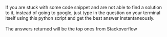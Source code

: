 If you are stuck with some code snippet and are not able to find a solution to it, instead of going to google, just type in the question on your terminal itself using this python script and get the best answer instantaneously.
<br>
<br>
The answers returned will be the top ones from Stackoverflow
